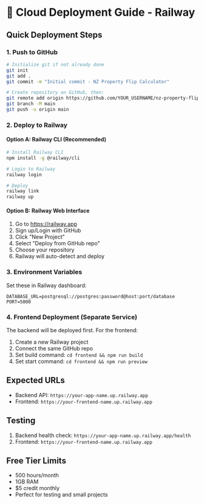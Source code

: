 # 🚀 Cloud Deployment Guide - Railway

## Quick Deployment Steps

### 1. Push to GitHub
```bash
# Initialize git if not already done
git init
git add .
git commit -m "Initial commit - NZ Property Flip Calculator"

# Create repository on GitHub, then:
git remote add origin https://github.com/YOUR_USERNAME/nz-property-flip-calculator.git
git branch -M main
git push -u origin main
```

### 2. Deploy to Railway

#### Option A: Railway CLI (Recommended)
```bash
# Install Railway CLI
npm install -g @railway/cli

# Login to Railway
railway login

# Deploy
railway link
railway up
```

#### Option B: Railway Web Interface
1. Go to https://railway.app
2. Sign up/Login with GitHub
3. Click "New Project"
4. Select "Deploy from GitHub repo"
5. Choose your repository
6. Railway will auto-detect and deploy

### 3. Environment Variables
Set these in Railway dashboard:
```
DATABASE_URL=postgresql://postgres:password@host:port/database
PORT=5000
```

### 4. Frontend Deployment (Separate Service)
The backend will be deployed first. For the frontend:
1. Create a new Railway project
2. Connect the same GitHub repo
3. Set build command: `cd frontend && npm run build`
4. Set start command: `cd frontend && npm run preview`

## Expected URLs
- Backend API: `https://your-app-name.up.railway.app`
- Frontend: `https://your-frontend-name.up.railway.app`

## Testing
1. Backend health check: `https://your-app-name.up.railway.app/health`
2. Frontend: `https://your-frontend-name.up.railway.app`

## Free Tier Limits
- 500 hours/month
- 1GB RAM
- $5 credit monthly
- Perfect for testing and small projects
